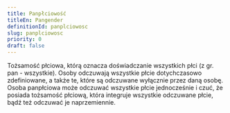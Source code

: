 ```yaml
---
title: Panpłciowość
titleEn: Pangender
definitionId: panplciowosc
slug: panplciowosc
priority: 0
draft: false
---
```

Tożsamość płciowa, którą oznacza doświadczanie wszystkich płci (z gr. pan - wszystkie). Osoby odczuwają wszystkie płcie dotychczasowo zdefiniowane, a także te, które są odczuwane wyłącznie przez daną osobę. Osoba panpłciowa może odczuwać wszystkie płcie jednocześnie i czuć, że posiada tożsamość płciową, która integruje wszystkie odczuwane płcie, bądź też odczuwać je naprzemiennie.
